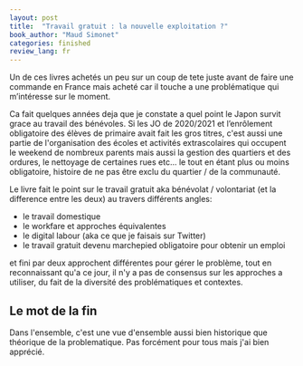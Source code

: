```yaml
---
layout: post
title:  "Travail gratuit : la nouvelle exploitation ?"
book_author: "Maud Simonet"
categories: finished
review_lang: fr
---
```


Un de ces livres achetés un peu sur un coup de tete juste avant de faire une commande en France mais acheté car il touche a une problématique qui m’intéresse sur le moment.

Ca fait quelques années deja que je constate a quel point le Japon survit grace au travail des bénévoles. Si les JO de 2020/2021 et l’enrôlement obligatoire des élèves de primaire avait fait les gros titres, c'est aussi une partie de l'organisation des écoles et activités extrascolaires qui occupent le weekend de nombreux parents mais aussi la gestion des quartiers et des ordures, le nettoyage de certaines rues etc... le tout en étant plus ou moins obligatoire, histoire de ne pas être exclu du quartier / de la communauté.

Le livre fait le point sur le travail gratuit aka bénévolat / volontariat (et la difference entre les deux) au travers différents angles:

- le travail domestique
- le workfare et approches équivalentes
- le digital labour (aka ce que je faisais sur Twitter)
- le travail gratuit devenu marchepied obligatoire pour obtenir un emploi

et fini par deux approchent différentes pour gérer le problème, tout en reconnaissant qu'a ce jour, il n'y a pas de consensus sur les approches a utiliser, du fait de la diversité des problématiques et contextes.

## Le mot de la fin

Dans l'ensemble, c'est une vue d'ensemble aussi bien historique que théorique de la problematique. Pas forcément pour tous mais j'ai bien apprécié.